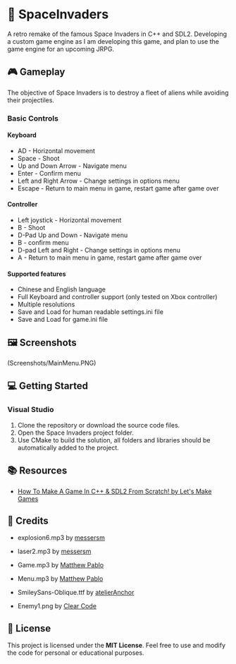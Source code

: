 # :rocket: SpaceInvaders
A retro remake of the famous Space Invaders in C++ and SDL2. Developing a custom game engine as I am developing this game, and plan to use the game engine for an upcoming JRPG. 

## :video_game: Gameplay
The objective of Space Invaders is to destroy a fleet of aliens while avoiding their projectiles.

### Basic Controls
#### Keyboard
- AD - Horizontal movement
- Space - Shoot
- Up and Down Arrow - Navigate menu
- Enter - Confirm menu
- Left and Right Arrow - Change settings in options menu
- Escape - Return to main menu in game, restart game after game over

#### Controller
- Left joystick - Horizontal movement
- B - Shoot
- D-Pad Up and Down - Navigate menu
- B - confirm menu
- D-pad Left and Right - Change settings in options menu
- A - Return to main menu in game, restart game after game over

#### Supported features
- Chinese and English language
- Full Keyboard and controller support (only tested on Xbox controller)
- Multiple resolutions
- Save and Load for human readable settings.ini file
- Save and Load for game.ini file

## :framed_picture: Screenshots
(Screenshots/MainMenu.PNG)

## :computer: Getting Started
### Visual Studio

1. Clone the repository or download the source code files.
2. Open the Space Invaders project folder.
3. Use CMake to build the solution, all folders and libraries should be automatically added to the project.

## :books: Resources
- [How To Make A Game In C++ & SDL2 From Scratch! by Let's Make Games](https://youtube.com/playlist?list=PLhfAbcv9cehhkG7ZQK0nfIGJC_C-wSLrx)

## :raised_hands: Credits
- explosion6.mp3 by [messersm](https://opengameart.org/content/space-sound-effects)

- laser2.mp3 by [messersm](https://opengameart.org/content/space-sound-effects)

- Game.mp3 by [Matthew Pablo](https://opengameart.org/content/space-boss-battle-theme)

- Menu.mp3 by [Matthew Pablo](https://opengameart.org/content/space-dimensions-8bitretro-version)

- SmileySans-Oblique.ttf by [atelierAnchor](https://fontesk.com/smiley-sans-font/)

- Enemy1.png by [Clear Code](https://github.com/clear-code-projects/Space-invaders/tree/main)

## :page_facing_up: License
This project is licensed under the **MIT License**. Feel free to use and modify the code for personal or educational purposes.
